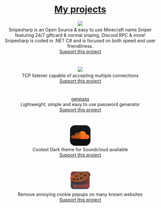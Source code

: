 <h1 align="center"><a href="https://github.com/dement6d?tab=repositories">My projects</a></h1>

<p align="center">
  <a href="https://snipesharp.xyz"><img src="https://snipesharp.xyz/favicon.ico" height="64px"/></a>
  <br> Snipesharp is an Open Source & easy to use Minecraft name Sniper<br>
  featuring 24/7 giftcard & normal sniping, Discord RPC & more!<br>
  Snipesharp is coded in .NET C# and is focused on both speed and user friendliness.<br>
  <a href="https://snipesharp.xyz/donate">Support this project</a>
</p>

<h1 align="center"></h1>

<p align="center">
  <a href="https://github.com/dement6d/demilis"><img src="https://user-images.githubusercontent.com/93228501/153415769-1223225e-578e-4b3e-93bc-8b27614eb209.png" height="64px"/></a>
  <br>TCP listener capable of accepting multiple connections<br>
  <a href="https://github.com/dement6d/demilis#donate">Support this project</a>
</p>

<h1 align="center"></h1>

<p align="center">
  <a href="https://github.com/dement6d/genpass">genpass</a>
  <br>Lightweight, simple and easy to use password generator<br>
  <a href="https://snipesharp.xyz/donate">Support this project</a>
</p>

<h1 align="center"></h1>

<p align="center">
  <a href="https://github.com/dement6d/soundcloud-dark-theme"><img src="https://raw.githubusercontent.com/dement6d/soundcloud-dark-theme/main/icon/128.png" height="64px"/></a>
  <br>Coolest Dark theme for Soundcloud available<br>
  <a href="https://snipesharp.xyz/donate">Support this project</a>
</p>


<h1 align="center"></h1>

<p align="center">
  <a href="https://github.com/dement6d/cookie-popup-blocker"><img src="https://raw.githubusercontent.com/dement6d/cookie-popup-blocker/main/icon/128.png" height="64px"/></a>
  <br>Remove annoying cookie popups on many known websites<br>
  <a href="https://snipesharp.xyz/donate">Support this project</a>
</p>
